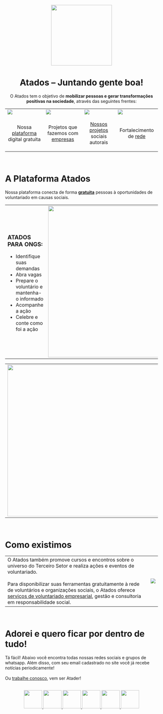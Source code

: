 <p align="center">
  <img src="https://atados.com.br/static/logo-light.svg" width="200">

  <h1 align="center">Atados – Juntando gente boa!</h1>
</p>

<p align="center">
  O Atados tem o objetivo de <b>mobilizar pessoas e gerar transformações positivas na sociedade</b>, através das seguintes frentes:
</p>

<table style="border-size:0;">
  <tr>
    <td><img src="https://atados.com.br/static/icons/frame1.svg"></td>
    <td><img src="https://atados.com.br/static/icons/frame2.svg"></td>
    <td><img src="https://atados.com.br/static/icons/frame3.svg"></td>
    <td><img src="https://atados.com.br/static/icons/frame4.svg"></td>
  </tr>
  <tr>
    <td>
      <p align="center">
        Nossa <a href="https://www.atados.com.br">plataforma</a> digital gratuita
      </p>
    </td>
    <td>
      <p align="center">
        Projetos que fazemos com <a href="https://empresas.atados.com.br">empresas</a>
      </p>
    </td>
    <td>
      <p align="center">
        <a href="https://atados.com.br/ong/atados/vagas">Nossos projetos</a> sociais autorais
      </p>
    </td>
    <td>
      <p align="center">
        Fortalecimento de <a href="https://atados.com.br/ongs?address=null&length=18&searchType=2&types=2">rede</a>
      </p>
    </td>
  </tr>
</table>
<br>

<h1>A Plataforma Atados</h1>

Nossa plataforma conecta de forma <u><b>gratuita</b></u> pessoas à oportunidades de voluntariado em causas sociais.

<table>
  <tr>
    <td>
      <h3>ATADOS PARA ONGS:</h3>
      <ul>
        <li>Identifique suas demandas</li>
        <li>Abra vagas</li>
        <li>Prepare o voluntário e mantenha-o informado</li>
        <li>Acompanhe a ação</li>
        <li>Celebre e conte como foi a ação</li>
      </ul>
    </td>
    <td><img width="500" src="https://atados.com.br/static/svg/02.svg"></td>
  </tr>
</table>

<table>
  <tr>
    <td><img width="500" src="https://atados.com.br/static/svg/04.svg"></td>
    <td>
      <h3>ATADOS PARA VOLUNTÁRIOS:</h3>
      <ul>
        <li>Busque uma vaga que te envolva</li>
        <li>Pode ser por causa, habilidade, região</li>
        <li>Responda à organização confirmando sua presença</li>
        <li>Engaje-se na ação</li>
        <li>Celebre e conte como foi a ação</li>
      </ul>
    </td>
  </tr>
</table>
<br>

<h1>Como existimos</h1>

<table>
  <tr>
    <td>
      O Atados também promove cursos e encontros sobre o universo do Terceiro Setor e realiza ações e eventos de voluntariado.<br>
      <br>
      Para disponibilizar suas ferramentas gratuitamente à rede de voluntários e organizações sociais, o Atados oferece <a href="https://empresas.atados.com.br/consultoria/">serviços de voluntariado empresarial</a>, gestão e consultoria em responsabilidade social.
    </td>
    <td>
      <img src="https://atados.com.br/static/svg/03.svg">
    </td>
  </tr>
</table>
<br>

<h1>Adorei e quero ficar por dentro de tudo!</h1>
Tá fácil! Abaixo você encontra todas nossas redes sociais e grupos de whatsapp. Além disso, com seu email cadastrado no site você já recebe notícias periodicamente!<br>
<br>
Ou <a href="https://linklist.bio/VagasAtados">trabalhe conosco</a>, vem ser Atader!
<br>
<br>

<p align="center">
  <a target="__blank" href="https://blog.atados.com.br/grupo-whatsapp">
    <img width="60" src="https://atados.com.br/static/svg/whatsapp.svg">
  </a>
  <a target="__blank" href="https://www.instagram.com/atados/">
    <img width="60" src="https://atados.com.br/static/svg/instagram.svg">
  </a>
  <a target="__blank" href="https://www.facebook.com/atadosjuntandogenteboa/">
    <img width="60" src="https://atados.com.br/static/svg/facebook.svg">
  </a>
  <a target="__blank" href="https://www.linkedin.com/company/atados/">
    <img width="60" src="https://atados.com.br/static/svg/linkedin.svg">
  </a>
  <a target="__blank" href="https://blog.atados.com.br/">
    <img width="60" src="https://atados.com.br/static/svg/blog.svg">
  </a>
  <a target="__blank" href="https://www.youtube.com/user/atadosgenteboa">
    <img width="60" src="https://atados.com.br/static/svg/youtube.svg">
  </a>
</p>

